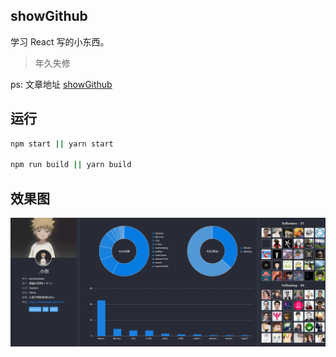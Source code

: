 ## showGithub

学习 React 写的小东西。
> 年久失修

ps:
文章地址 [showGithub](https://xiaotiandada.github.io/2019/02/12/react-showGithub%E5%B0%8F%E9%A1%B9%E7%9B%AE/#more)

## 运行

```bash
npm start || yarn start

npm run build || yarn build
```

## 效果图

![效果图](./doc/about.png)
